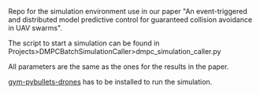 Repo for the simulation environment use in our paper "An event-triggered and distributed model predictive control for guaranteed collision avoidance in UAV swarms".

The script to start a simulation can be found in Projects>DMPCBatchSimulationCaller>dmpc_simulation_caller.py

All parameters are the same as the ones for the results in the paper.

[gym-pybullets-drones](https://github.com/utiasDSL/gym-pybullet-drones) has to be installed to run the simulation.
